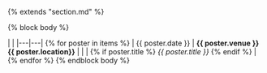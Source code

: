 {% extends "section.md" %}

{% block body %}

|   |
|---|---|
{% for poster in items %}
|  <span class="dates">{{ poster.date }}</span> | **{{ poster.venue }} {{ poster.location}}** |
| | {% if poster.title %} _{{ poster.title }}_ {% endif %} |
{% endfor %}
{% endblock body %}

